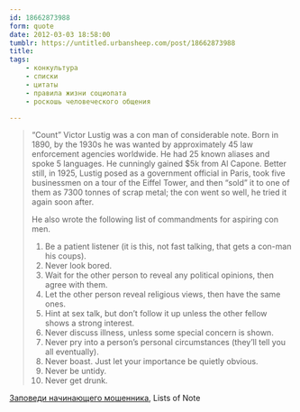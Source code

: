 ```yaml
---
id: 18662873988
form: quote
date: 2012-03-03 18:58:00
tumblr: https://untitled.urbansheep.com/post/18662873988
title: 
tags:
    - конкультура
    - списки
    - цитаты
    - правила жизни социопата
    - роскошь человеческого общения

---
```


<blockquote>
<p>“Count” Victor Lustig was a con man of considerable note. Born in 1890, by the 1930s he was wanted by approximately 45 law enforcement agencies worldwide. He had 25 known aliases and spoke 5 languages. He cunningly gained $5k from Al Capone. Better still, in 1925, Lustig posed as a government official in Paris, took five businessmen on a tour of the Eiffel Tower, and then &ldquo;sold&rdquo; it to one of them as 7300 tonnes of scrap metal; the con went so well, he tried it again soon after.</p>

<p>He also wrote the following list of commandments for aspiring con men.</p>

<ol><li>Be a patient listener (it is this, not fast talking, that gets a con-man his coups).</li>
<li>Never look bored.</li>
<li>Wait for the other person to reveal any political opinions, then agree with them.</li>
<li>Let the other person reveal religious views, then have the same ones.</li>
<li>Hint at sex talk, but don’t follow it up unless the other fellow shows a strong interest.</li>
<li>Never discuss illness, unless some special concern is shown.</li>
<li>Never pry into a person’s personal circumstances (they’ll tell you all eventually).</li>
<li>Never boast. Just let your importance be quietly obvious.</li>

<li>Never be untidy.</li>
<li>Never get drunk.</li>
</ol>
</blockquote>

<a href="http://www.listsofnote.com/2012/02/10-commandments-for-con-men.html">Заповеди начинающего мошенника</a>, Lists of Note
